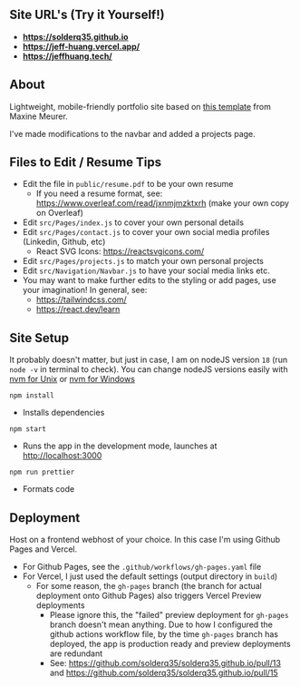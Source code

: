 ## Site URL's (Try it Yourself!)

- **https://solderq35.github.io**
- **https://jeff-huang.vercel.app/**
- **https://jeffhuang.tech/**

## About

Lightweight, mobile-friendly portfolio site based on [this template](https://github.com/mmeurer00/react-navbar-tailwindcss) from Maxine Meurer.

I've made modifications to the navbar and added a projects page.

## Files to Edit / Resume Tips

- Edit the file in `public/resume.pdf` to be your own resume
  - If you need a resume format, see: https://www.overleaf.com/read/jxnmjmzktxrh (make your own copy on Overleaf)
- Edit `src/Pages/index.js` to cover your own personal details
- Edit `src/Pages/contact.js` to cover your own social media profiles (Linkedin, Github, etc)
  - React SVG Icons: https://reactsvgicons.com/
- Edit `src/Pages/projects.js` to match your own personal projects
- Edit `src/Navigation/Navbar.js` to have your social media links etc.
- You may want to make further edits to the styling or add pages, use your imagination! In general, see:
  - https://tailwindcss.com/
  - https://react.dev/learn

## Site Setup

It probably doesn't matter, but just in case, I am on nodeJS version `18` (run `node -v` in terminal to check). You can change nodeJS versions easily with [nvm for Unix](https://github.com/nvm-sh/nvm) or [nvm for Windows](https://github.com/coreybutler/nvm-windows)

`npm install`

- Installs dependencies

`npm start`

- Runs the app in the development mode, launches at [http://localhost:3000](http://localhost:3000)

`npm run prettier`

- Formats code

## Deployment

Host on a frontend webhost of your choice. In this case I'm using Github Pages and Vercel.

- For Github Pages, see the `.github/workflows/gh-pages.yaml` file
- For Vercel, I just used the default settings (output directory in `build`)
  - For some reason, the `gh-pages` branch (the branch for actual deployment onto Github Pages) also triggers Vercel Preview deployments
    - Please ignore this, the "failed" preview deployment for `gh-pages` branch doesn't mean anything. Due to how I configured the github actions workflow file, by the time `gh-pages` branch has deployed, the app is production ready and preview deployments are redundant
    - See: https://github.com/solderq35/solderq35.github.io/pull/13 and https://github.com/solderq35/solderq35.github.io/pull/15
